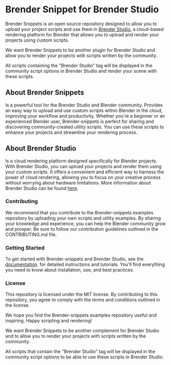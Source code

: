 # Brender Snippet for Brender Studio

Brender Snippets is an open source repository designed to allow you to upload your project scripts and use them in [Brender Studio](www.brenderstudio.com), a cloud-based rendering platform for Blender that allows you to upload and render your projects using custom scripts.

We want Brender Snippets to be another plugin for Brender Studio and allow you to render your projects with scripts written by the community.

All scripts containing the "Brender Studio" tag will be displayed in the community script options in Brender Studio and render your scene with these scripts.

## About Brender Snippets
Is a powerful tool for the Brender Studio and Blender community. Provides an easy way to upload and use custom scripts within Blender in the cloud, improving your workflow and productivity. Whether you're a beginner or an experienced Blender user, Brender-snippets is perfect for sharing and discovering community-created utility scripts. You can use these scripts to enhance your projects and streamline your rendering process.


## About Brender Studio
Is a cloud rendering platform designed specifically for Blender projects. With Brender Studio, you can upload your projects and render them using your custom scripts. It offers a convenient and efficient way to harness the power of cloud rendering, allowing you to focus on your creative process without worrying about hardware limitations.
More information about Brender Studio can be found [here](www.brenderstudio.com/docs).

### Contributing
We recommend that you contribute to the Brender-snippets examples repository by uploading your own scripts and utility examples. By sharing your knowledge and experience, you can help the Blender community grow and prosper. Be sure to follow our contribution guidelines outlined in the CONTRIBUTING.md file.

### Getting Started
To get started with Brender-snippets and Brender Studio, see the [documentation](www.brenderstudio.com/docs). for detailed instructions and tutorials. You'll find everything you need to know about installation, use, and best practices.

### License
This repository is licensed under the MIT license. By contributing to this repository, you agree to comply with the terms and conditions outlined in the license.

We hope you find the Brender-snippets examples repository useful and inspiring. Happy scripting and rendering!

We want Brender Snippets to be another complement for Brender Studio and to allow you to render your projects with scripts written by the community.

All scripts that contain the "Brender Studio" tag will be displayed in the community script options to be able to use these scripts in Brender Studio.
